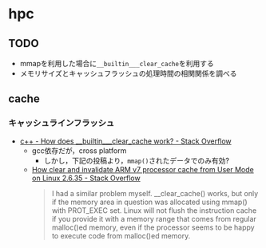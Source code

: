 # hpc

## TODO
* mmapを利用した場合に`__builtin___clear_cache`を利用する
* メモリサイズとキャッシュフラッシュの処理時間の相関関係を調べる

## cache
### キャッシュラインフラッシュ
* [c\+\+ \- How does \_\_builtin\_\_\_clear\_cache work? \- Stack Overflow]( https://stackoverflow.com/questions/35741814/how-does-builtin-clear-cache-work )
  * gcc依存だが，cross platform
    * しかし，下記の投稿より，`mmap()`されたデータでのみ有効?
  * [How clear and invalidate ARM v7 processor cache from User Mode on Linux 2\.6\.35 \- Stack Overflow]( https://stackoverflow.com/questions/6046716/how-clear-and-invalidate-arm-v7-processor-cache-from-user-mode-on-linux-2-6-35 )
    > I had a similar problem myself. __clear_cache() works, but only if the memory area in question was allocated using mmap() with PROT_EXEC set. Linux will not flush the instruction cache if you provide it with a memory range that comes from regular malloc()ed memory, even if the processor seems to be happy to execute code from malloc()ed memory.
